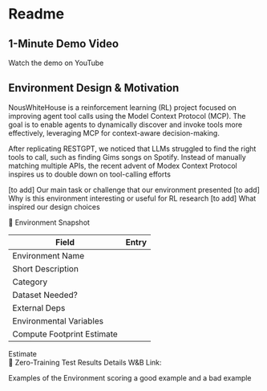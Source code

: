 # Readme

## 1-Minute Demo Video
Watch the demo on YouTube

## Environment Design & Motivation
NousWhiteHouse is a reinforcement learning (RL) project focused on improving agent tool calls using the Model Context Protocol (MCP). The goal is to enable agents to dynamically discover and invoke tools more effectively, leveraging MCP for context-aware decision-making. 

After replicating RESTGPT, we noticed that LLMs struggled to find the right tools to call, such as finding Gims songs on Spotify. Instead of manually matching multiple APIs, the recent advent of Modex Context Protocol inspires us to double down on tool-calling efforts 

[to add] Our main task or challenge that our environment presented
[to add] Why is this environment interesting or useful for RL research
[to add] What inspired our design choices

🔖 Environment Snapshot

| Field  | Entry |
| ------------- | ------------- |
| Environment Name  |   |
| Short Description  |   |
| Category  |   |
| Dataset Needed?  |   |
| External Deps  |   |
| Environmental Variables  |   |
| Compute Footprint Estimate  |   |

Estimate	
🧪 Zero-Training Test Results
Details
W&B Link:

Examples of the Environment scoring a good example and a bad example
